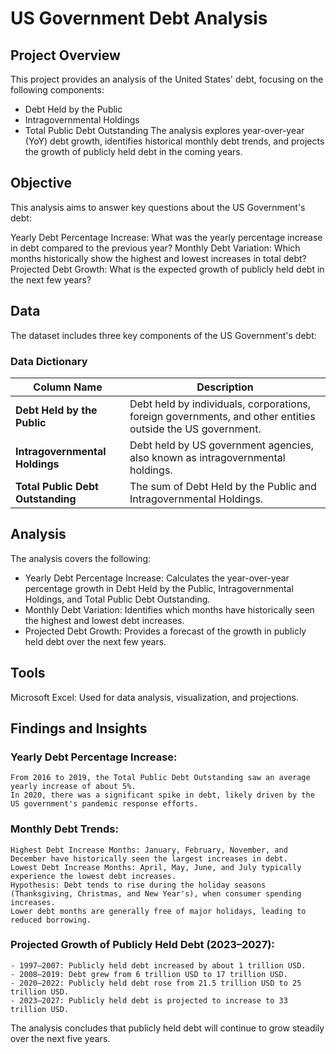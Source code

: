 # US Government Debt Analysis
## Project Overview
   This project provides an analysis of the United States' debt, focusing on the following components:
   - Debt Held by the Public
   - Intragovernmental Holdings
   - Total Public Debt Outstanding
The analysis explores year-over-year (YoY) debt growth, identifies historical monthly debt trends, and projects the growth of publicly held debt in the coming years.
## Objective
   This analysis aims to answer key questions about the US Government's debt:

   Yearly Debt Percentage Increase: What was the yearly percentage increase in debt compared to the previous year?
   Monthly Debt Variation: Which months historically show the highest and lowest increases in total debt?
   Projected Debt Growth: What is the expected growth of publicly held debt in the next few years?
   
## Data
   The dataset includes three key components of the US Government's debt:

   ### Data Dictionary
   | Column Name                    | Description                                                                                          |
|---------------------------------|------------------------------------------------------------------------------------------------------|
| **Debt Held by the Public**     | Debt held by individuals, corporations, foreign governments, and other entities outside the US government. |
| **Intragovernmental Holdings**  | Debt held by US government agencies, also known as intragovernmental holdings.                        |
| **Total Public Debt Outstanding** | The sum of Debt Held by the Public and Intragovernmental Holdings.                                  |

## Analysis
   The analysis covers the following:

   - Yearly Debt Percentage Increase: Calculates the year-over-year percentage growth in Debt Held by the Public, Intragovernmental Holdings, and Total Public Debt Outstanding.
   - Monthly Debt Variation: Identifies which months have historically seen the highest and lowest debt increases.
   - Projected Debt Growth: Provides a forecast of the growth in publicly held debt over the next few years.

## Tools
Microsoft Excel: Used for data analysis, visualization, and projections.

## Findings and Insights

### Yearly Debt Percentage Increase:
    From 2016 to 2019, the Total Public Debt Outstanding saw an average yearly increase of about 5%.
    In 2020, there was a significant spike in debt, likely driven by the US government's pandemic response efforts.

    


    
### Monthly Debt Trends:
    Highest Debt Increase Months: January, February, November, and December have historically seen the largest increases in debt.
    Lowest Debt Increase Months: April, May, June, and July typically experience the lowest debt increases.
    Hypothesis: Debt tends to rise during the holiday seasons (Thanksgiving, Christmas, and New Year's), when consumer spending increases. 
    Lower debt months are generally free of major holidays, leading to reduced borrowing.

   
### Projected Growth of Publicly Held Debt (2023–2027):
    - 1997–2007: Publicly held debt increased by about 1 trillion USD.
    - 2008–2019: Debt grew from 6 trillion USD to 17 trillion USD.
    - 2020–2022: Publicly held debt rose from 21.5 trillion USD to 25 trillion USD.
    - 2023–2027: Publicly held debt is projected to increase to 33 trillion USD.

    

    
The analysis concludes that publicly held debt will continue to grow steadily over the next five years.
